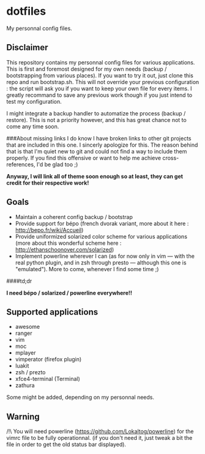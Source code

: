 dotfiles
========

My personnal config files.

Disclaimer
----------
This repository contains my personnal config files for various applications.
This is first and foremost designed for my own needs (backup / bootstrapping
from various places).
If you want to try it out, just clone this repo and run bootstrap.sh.
This will not override your previous configuration : the script will
ask you if you want to keep your own file for every items. I greatly
recommand to save any previous work though if you just intend to test my
configuration.

I might integrate a backup handler to automatize the process (backup / restore).
This is not a priority however, and this has great chance not to come
any time soon.

###About missing links
I do know I have broken links to other git projects that are included in this one.
I sincerly apologize for this. The reason behind that is that I'm quiet new to git
and could not find a way to include them properly. If you find this offensive
or want to help me achieve cross-references, I'd be glad too ;)

**Anyway, I will link all of theme soon enough so at least, they can get credit
for their respective work!**

Goals
-----

- Maintain a coherent config backup / bootstrap
- Provide support for bépo (french dvorak variant, more about it here : http://bepo.fr/wiki/Accueil)
- Provide uniformized solarized color scheme for various applications (more about this wonderful scheme 
here : http://ethanschoonover.com/solarized)
- Implement powerline wherever I can (as for now only in vim — with the real python plugin, and 
in zsh through presto — although this one is "emulated"). More to come, whenever I find some time ;)

####td;dr

**I need bépo / solarized / powerline everywhere!!**


Supported applications
----------------------
- awesome
- ranger
- vim
- moc
- mplayer
- vimperator (firefox plugin)
- luakit
- zsh / prezto
- xfce4-terminal (Terminal)
- zathura

Some might be added, depending on my personnal needs.


Warning
-------
/!\ You will need powerline (https://github.com/Lokaltog/powerline) for
the vimrc file to be fully operationnal. (if you don't need it,
just tweak a bit the file in order to get the old status bar displayed).
